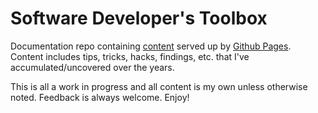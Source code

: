 # Software Developer's Toolbox

Documentation repo containing [content](https://alfinkel.github.io/toolbox/)
served up by [Github Pages](https://pages.github.com/).  Content includes
tips, tricks, hacks, findings, etc. that I've accumulated/uncovered over the
years.

This is all a work in progress and all content is my own unless otherwise
noted. Feedback is always welcome. Enjoy!

